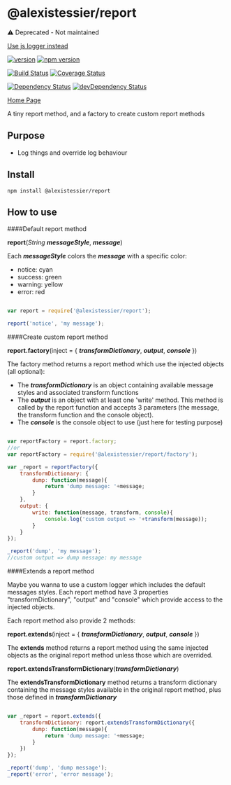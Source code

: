 @alexistessier/report
================

⚠️ Deprecated - Not maintained

[Use js logger instead](https://www.npmjs.com/package/js-logger)

[![version](https://img.shields.io/badge/version-1.0.7-blue.svg)](https://github.com/AlexisTessier/report#readme)
[![npm version](https://badge.fury.io/js/%40alexistessier%2Freport.svg)](https://badge.fury.io/js/%40alexistessier%2Freport)

[![Build Status](https://travis-ci.org/AlexisTessier/report.svg?branch=master)](https://travis-ci.org/AlexisTessier/report)
[![Coverage Status](https://coveralls.io/repos/AlexisTessier/report/badge.svg?branch=master&service=github)](https://coveralls.io/github/AlexisTessier/report?branch=master)

[![Dependency Status](https://david-dm.org/AlexisTessier/report.svg)](https://david-dm.org/AlexisTessier/report)
[![devDependency Status](https://david-dm.org/AlexisTessier/report/dev-status.svg)](https://david-dm.org/AlexisTessier/report#info=devDependencies)

[Home Page](https://github.com/AlexisTessier/report#readme)

A tiny report method, and a factory to create custom report methods

Purpose
-------

- Log things and override log behaviour

Install
-------

```
npm install @alexistessier/report
```

How to use
----------

####Default report method

**report**(*String* ***messageStyle***, ***message***)

Each ***messageStyle*** colors the ***message*** with a specific color:

- notice: cyan
- success: green
- warning: yellow
- error: red

```javascript

var report = require('@alexistessier/report');

report('notice', 'my message');

```

####Create custom report method

**report.factory**(inject = {
	***transformDictionary***,
	***output***,
	***console***
})

The factory method returns a report method which use the injected objects (all optional):

- The ***transformDictionary*** is an object containing available message styles and associated transform functions
- The ***output*** is an object with at least one 'write' method. This method is called by the report function and accepts 3 parameters (the message, the transform function and the console object).
- The ***console*** is the console object to use (just here for testing purpose)

```javascript

var reportFactory = report.factory;
//or
var reportFactory = require('@alexistessier/report/factory');

var _report = reportFactory({
	transformDictionary: {
		dump: function(message){
			return 'dump message: '+message;
		}
	},
	output: {
		write: function(message, transform, console){
			console.log('custom output => '+transform(message));
		}
	}
});

_report('dump', 'my message');
//custom output => dump message: my message

```

####Extends a report method

Maybe you wanna to use a custom logger which includes the default messages styles. Each report method have 3 properties "transformDictionary", "output" and "console" which provide access to the injected objects.

Each report method also provide 2 methods:

**report.extends**(inject = {
	***transformDictionary***,
	***output***,
	***console***
})

The **extends** method returns a report method using the same injected objects as the original report method unless those which are overrided.

**report.extendsTransformDictionary**(***transformDictionary***)

The **extendsTransformDictionary** method returns a transform dictionary containing the message styles available in the original report method, plus those defined in ***transformDictionary***

```javascript

var _report = report.extends({
	transformDictionary: report.extendsTransformDictionary({
		dump: function(message){
			return 'dump message: '+message;
		}
	})
});

_report('dump', 'dump message');
_report('error', 'error message');

```